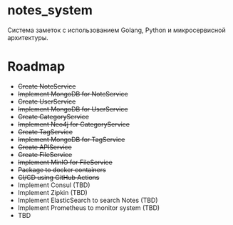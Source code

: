 # notes_system
Система заметок с использованием Golang, Python и микросервисной архитектуры.



# Roadmap

- ~~Create NoteService~~
- ~~Implement MongoDB for NoteService~~
- ~~Create UserService~~
- ~~Implement MongoDB for UserService~~
- ~~Create CategoryService~~
- ~~Implement Neo4j for CategoryService~~
- ~~Create TagService~~
- ~~Implement MongoDB for TagService~~
- ~~Create APIService~~
- ~~Create FileService~~
- ~~Implement MinIO for FileService~~
- ~~Package to docker containers~~
- ~~CI/CD using GitHub Actions~~
- Implement Consul (TBD)
- Implement Zipkin (TBD)
- Implement ElasticSearch to search Notes (TBD)
- Implement Prometheus to monitor system (TBD)
- TBD
